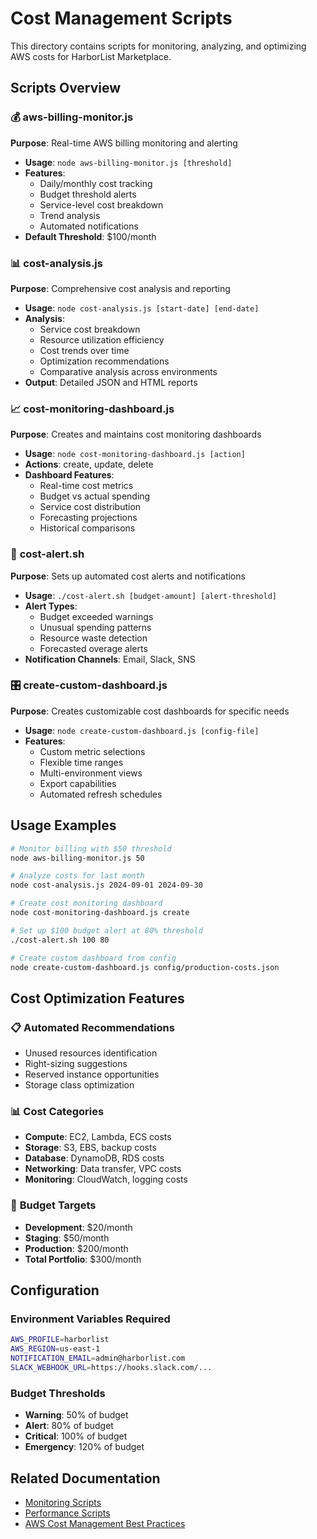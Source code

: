 # Cost Management Scripts

This directory contains scripts for monitoring, analyzing, and optimizing AWS costs for HarborList Marketplace.

## Scripts Overview

### 💰 **aws-billing-monitor.js**
**Purpose**: Real-time AWS billing monitoring and alerting
- **Usage**: `node aws-billing-monitor.js [threshold]`
- **Features**:
  - Daily/monthly cost tracking
  - Budget threshold alerts
  - Service-level cost breakdown
  - Trend analysis
  - Automated notifications
- **Default Threshold**: $100/month

### 📊 **cost-analysis.js**
**Purpose**: Comprehensive cost analysis and reporting
- **Usage**: `node cost-analysis.js [start-date] [end-date]`
- **Analysis**:
  - Service cost breakdown
  - Resource utilization efficiency
  - Cost trends over time
  - Optimization recommendations
  - Comparative analysis across environments
- **Output**: Detailed JSON and HTML reports

### 📈 **cost-monitoring-dashboard.js**
**Purpose**: Creates and maintains cost monitoring dashboards
- **Usage**: `node cost-monitoring-dashboard.js [action]`
- **Actions**: create, update, delete
- **Dashboard Features**:
  - Real-time cost metrics
  - Budget vs actual spending
  - Service cost distribution
  - Forecasting projections
  - Historical comparisons

### 🚨 **cost-alert.sh**
**Purpose**: Sets up automated cost alerts and notifications
- **Usage**: `./cost-alert.sh [budget-amount] [alert-threshold]`
- **Alert Types**:
  - Budget exceeded warnings
  - Unusual spending patterns
  - Resource waste detection
  - Forecasted overage alerts
- **Notification Channels**: Email, Slack, SNS

### 🎛️ **create-custom-dashboard.js**
**Purpose**: Creates customizable cost dashboards for specific needs
- **Usage**: `node create-custom-dashboard.js [config-file]`
- **Features**:
  - Custom metric selections
  - Flexible time ranges
  - Multi-environment views
  - Export capabilities
  - Automated refresh schedules

## Usage Examples

```bash
# Monitor billing with $50 threshold
node aws-billing-monitor.js 50

# Analyze costs for last month
node cost-analysis.js 2024-09-01 2024-09-30

# Create cost monitoring dashboard
node cost-monitoring-dashboard.js create

# Set up $100 budget alert at 80% threshold
./cost-alert.sh 100 80

# Create custom dashboard from config
node create-custom-dashboard.js config/production-costs.json
```

## Cost Optimization Features

### 📋 **Automated Recommendations**
- Unused resources identification
- Right-sizing suggestions
- Reserved instance opportunities
- Storage class optimization

### 📊 **Cost Categories**
- **Compute**: EC2, Lambda, ECS costs
- **Storage**: S3, EBS, backup costs
- **Database**: DynamoDB, RDS costs
- **Networking**: Data transfer, VPC costs
- **Monitoring**: CloudWatch, logging costs

### 🎯 **Budget Targets**
- **Development**: $20/month
- **Staging**: $50/month
- **Production**: $200/month
- **Total Portfolio**: $300/month

## Configuration

### Environment Variables Required
```bash
AWS_PROFILE=harborlist
AWS_REGION=us-east-1
NOTIFICATION_EMAIL=admin@harborlist.com
SLACK_WEBHOOK_URL=https://hooks.slack.com/...
```

### Budget Thresholds
- **Warning**: 50% of budget
- **Alert**: 80% of budget
- **Critical**: 100% of budget
- **Emergency**: 120% of budget

## Related Documentation

- [Monitoring Scripts](../monitoring/README.md)
- [Performance Scripts](../performance/README.md)
- [AWS Cost Management Best Practices](../../docs/aws-cost-optimization.md)